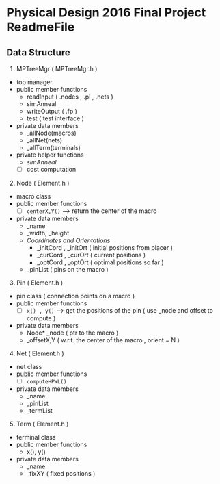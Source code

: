 # Physical Design 2016 Final Project ReadmeFile

## Data Structure
1. MPTreeMgr ( MPTreeMgr.h )
  - top manager
  - public member functions
    + readInput ( .nodes , .pl , .nets ) 
    + simAnneal
    + writeOutput ( .fp )
    + test ( test interface )
  - private data members
    + \_allNode(macros) 
    + \_allNet(nets) 
    + \_allTerm(terminals)
  - private helper functions 
    +   *simAnneal*
      * [ ] cost computation

2. Node ( Element.h ) 
  - macro class
  - public member functions 
    + [ ] `centerX,Y()` --> return the center of the macro
  - private data members
    + \_name 
    + \_width, \_height
    + *Coordinates and Orientations*
      * \_initCord , \_initOrt ( initial positions from placer )
      * \_curCord , \_curOrt   ( current positions )
      * \_optCord , \_optOrt   ( optimal positions so far )
    + \_pinList ( pins on the macro )

3. Pin ( Element.h ) 
  - pin class ( connection points on a macro )
  - public member functions
    + [ ] `x() , y()` --> get the positions of the pin ( use \_node and offset to compute )
  - private data members
    + Node\* \_node ( ptr to the macro )
    + \_offsetX,Y ( w.r.t. the center of the macro , orient = N )

4. Net ( Element.h ) 
  - net class
  - public member functions
    + [ ] `computeHPWL()`
  - private data members
    + \_name
    + \_pinList
    + \_termList

5. Term ( Element.h ) 
 - terminal class
 - public member functions
   + x(), y() 
 - private data members
   + \_name
   + \_fixXY ( fixed positions ) 
